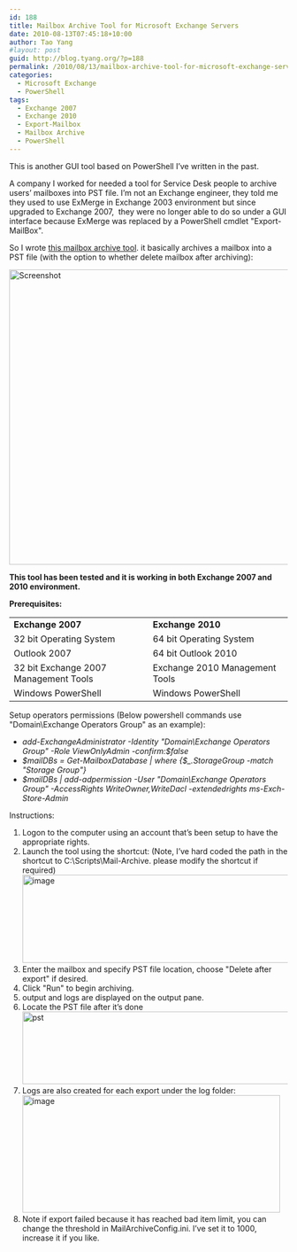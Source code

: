 ```yaml
---
id: 188
title: Mailbox Archive Tool for Microsoft Exchange Servers
date: 2010-08-13T07:45:18+10:00
author: Tao Yang
#layout: post
guid: http://blog.tyang.org/?p=188
permalink: /2010/08/13/mailbox-archive-tool-for-microsoft-exchange-servers/
categories:
  - Microsoft Exchange
  - PowerShell
tags:
  - Exchange 2007
  - Exchange 2010
  - Export-Mailbox
  - Mailbox Archive
  - PowerShell
---
```

This is another GUI tool based on PowerShell I’ve written in the past.

A company I worked for needed a tool for Service Desk people to archive users’ mailboxes into PST file. I’m not an Exchange engineer, they told me they used to use ExMerge in Exchange 2003 environment but since upgraded to Exchange 2007,  they were no longer able to do so under a GUI interface because ExMerge was replaced by a PowerShell cmdlet "Export-MailBox".

So I wrote <a href="http://blog.tyang.org/wp-content/uploads/2010/08/Mail-Archive.zip">this mailbox archive tool</a>. it basically archives a mailbox into a PST file (with the option to whether delete mailbox after archiving):

<a href="http://blog.tyang.org/wp-content/uploads/2010/08/Screenshot.jpg"><img style="display: inline; border: 0px;" title="Screenshot" src="http://blog.tyang.org/wp-content/uploads/2010/08/Screenshot_thumb.jpg" alt="Screenshot" width="543" height="533" border="0" /></a>

<strong>This tool has been tested and it is working in both Exchange 2007 and 2010 environment.</strong>

<strong>Prerequisites:</strong>
<table border="0" width="615" cellspacing="0" cellpadding="2">
<tbody>
<tr>
<td valign="top" width="306"><strong>Exchange 2007</strong></td>
<td valign="top" width="307"><strong>Exchange 2010</strong></td>
</tr>
<tr>
<td valign="top" width="306">32 bit Operating System</td>
<td valign="top" width="307">64 bit Operating System</td>
</tr>
<tr>
<td valign="top" width="306">Outlook 2007</td>
<td valign="top" width="307">64 bit Outlook 2010</td>
</tr>
<tr>
<td valign="top" width="306">32 bit Exchange 2007 Management Tools</td>
<td valign="top" width="307">Exchange 2010 Management Tools</td>
</tr>
<tr>
<td valign="top" width="306">Windows PowerShell</td>
<td valign="top" width="307">Windows PowerShell</td>
</tr>
</tbody>
</table>
Setup operators permissions (Below powershell commands use "Domain\Exchange Operators Group" as an example):
<ul>
	<li><em>add-ExchangeAdministrator -Identity "Domain\Exchange Operators Group" -Role ViewOnlyAdmin -confirm:$false </em></li>
	<li><em>$mailDBs = Get-MailboxDatabase | where {$_.StorageGroup -match "Storage Group"} </em></li>
	<li><em>$mailDBs | add-adpermission -User "Domain\Exchange Operators Group" -AccessRights WriteOwner,WriteDacl -extendedrights ms-Exch-Store-Admin</em></li>
</ul>
Instructions:
<ol>
	<li>Logon to the computer using an account that’s been setup to have the appropriate rights.</li>
	<li>Launch the tool using the shortcut: (Note, I’ve hard coded the path in the shortcut to C:\Scripts\Mail-Archive. please modify the shortcut if required)<a href="http://blog.tyang.org/wp-content/uploads/2010/08/image1.png"><img style="display: inline; border: 0px;" title="image" src="http://blog.tyang.org/wp-content/uploads/2010/08/image_thumb1.png" alt="image" width="559" height="159" border="0" /></a></li>
	<li>Enter the mailbox and specify PST file location, choose "Delete after export" if desired.</li>
	<li>Click "Run" to begin archiving.</li>
	<li>output and logs are displayed on the output pane.</li>
	<li>Locate the PST file after it’s done<a href="http://blog.tyang.org/wp-content/uploads/2010/08/pst.jpg"><img style="display: inline; border: 0px;" title="pst" src="http://blog.tyang.org/wp-content/uploads/2010/08/pst_thumb.jpg" alt="pst" width="502" height="131" border="0" /></a></li>
	<li>Logs are also created for each export under the log folder:<a href="http://blog.tyang.org/wp-content/uploads/2010/08/image2.png"><img style="display: inline; border: 0px;" title="image" src="http://blog.tyang.org/wp-content/uploads/2010/08/image_thumb2.png" alt="image" width="466" height="212" border="0" /></a></li>
	<li>Note if export failed because it has reached bad item limit, you can change the threshold in MailArchiveConfig.ini. I’ve set it to 1000, increase it if you like.</li>
</ol>
